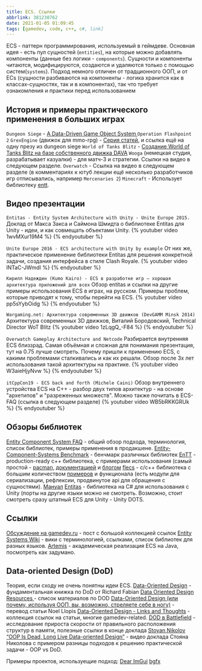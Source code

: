 ```yaml
---
title: ECS. Ссылки
abbrlink: 381238762
date: 2021-01-05 01:09:45
tags: [gamedev, code, c++, c#, link]
---
```


ECS - паттерн программирования, используемый в геймдеве. Основная идея - есть пул сущностей (`entities`), на которые можно добавлять компоненты (данные без логики - `components`). Сущности и компоненты читаются, модифицируются, создаются и удаляются только с помощью систем(`systems`). Подход немного отличен от традционного ООП, и от ECs (сущности разбиваются на  компоненты - логика хранится как в классах-сущностях, так и в компонентах), так что требует ознакомления и практики перед использованием
<!-- more -->

## История и примеры практического применения в больших играх

`Dungeon Siege` - [A Data-Driven Game Object System
](https://www.gamedevs.org/uploads/data-driven-game-object-system.pdf)
`Operation Flashpoint 2`
`GrexEngine` (движок для mmo-rpg) - [Cерия статей](http://t-machine.org/index.php/2007/09/03/entity-systems-are-the-future-of-mmog-development-part-1/), и ссылка ещё на одну презу из dungeon siege
`World of Tanks Blitz` - [Создание World of Tanks Blitz на базе собственного движка DAVA](https://habr.com/ru/company/wargaming/blog/245321/)
`Wooga` (немецкая студия, разрабатывает казуалки) - для матч-3 и стратегии. Ссылки на видео в следующем разделе.
`Overwatch` - Ссылка на видео в следующем разделе (в комментариях к ютуб лекции ещё несколько разработчиков игр отписывались, например `Mercenaries 2`)
`Minecraft` - Использует библиотеку [entt](https://minecraft.net/en-us/attribution/).

## Видео презентации
`Entitas - Entity System Architecture with Unity - Unite Europe 2015.`
Доклад от Макса Закса и Саймона Шмидта о библиотеке Entitas для Unity - идеи, и как совмещать объектами Unity.
{% youtuber video 1wvMXur19M4 %}
{% endyoutuber %}

`Unite Europe 2016 - ECS architecture with Unity by example`
От них же, практическое применение библиотеки Entitas для решения конкретной задачи, создания интерфейса в стиле Clash Royale.
{% youtuber video lNTaC-JWmdI %}
{% endyoutuber %}

`Кирилл Надеждин (Kumo Kairo) - ECS в разработке игр — хорошая архитектура приложений для всех`
Обзор entitas и ссылки на другие примеры использования ECS в играх, на русском. Примеры проблем, которые приводят к тому, чтобы перейти на ECS.
{% youtuber video pp5sYybOidg %}
{% endyoutuber %}

`Wargaming.net: Архитектура современных 3D движков (DevGAMM Minsk 2014)`
Архитектура современных 3D движков, Виталий Бородовский, Technical Director WoT Blitz
{% youtuber video 1zLqgQ_-F84 %}
{% endyoutuber %}

`Overwatch Gameplay Architecture and Netcode`
Разбирается внутренняя ECS близзрад. Cамая объёмная и сложная для понимания презентация, тут на 0.75 лучше смотреть. Почему пришли к применению ECS, с какими проблемами сталкивались и как их решали. Обзор после 3х лет использования такой архитектуры на практике.
{% youtuber video W3aieHjyNvw %}
{% endyoutuber %}

`itCppCon19 - ECS back and forth (Michele Caini)`
Обзор внутреннего устройства ECS на C++ - разбор двух типов архитектур - на основе "архетипов" и "разреженных множеств". Можно также почитать в ECS-FAQ (ссылка в следующем разделе)
{% youtuber video WB5bRKKGRUk %}
{% endyoutuber %}

## Обзоры библиотек
[Entity Component System FAQ](https://github.com/SanderMertens/ecs-faq ) - общий обзор подхода, терминология, список библиотек, примеры применения в продакшене.
[Entity-Component-Systems Benchmark](https://github.com/abeimler/ecs_benchmark) - бенчмарк различных библиотек
[EnTT](https://github.com/skypjack/entt) - production-ready c++ библиотека, с примерами использования (самый простой - [pacman](https://github.com/Kerndog73/EnTT-Pacman), [документацией](https://github.com/skypjack/entt/wiki/EnTT-in-Action) и [блогом](https://skypjack.github.io/tags/#entt)
[flecs](https://github.com/SanderMertens/flecs) - c/c++ библиотека с большим количеством [примеров](https://github.com/SanderMertens/flecs/tree/master/examples) и функционала (есть модули для сериализации, рефлексии, продвинутое api для обращения с сущностями). [Мануал](https://github.com/SanderMertens/flecs/blob/master/docs/Manual.md)
[Entitas](https://github.com/sschmid/Entitas-CSharp) - библиотека на C# для использования с Unity (порты на другие языки можно не смотреть. Возможно, стоит смотреть сразу штатный ECS для Unity - Unity DOTS.

## Ссылки

[Обсуждение на gamedev.ru](https://gamedev.ru/code/forum/?id=198194&m=3785006#m8) - пост с большой коллекцией ссылок
[Entity Systems Wiki](http://entity-systems.wikidot.com/) - вики с терминологией, ссылками, список библиотек для разных языков.
[Artemis](http://gamadu.com/artemis/) - академическая реализация ECS на Java, посмотреть как задумано.

## Data-oriented Design (DoD)
Теория, если сходу не очень понятны идеи ECS.
[Data-Oriented Design](https://www.dataorienteddesign.com/dodbook/) - фундаментальная книжка по DoD от Richard Fabian
[Data Oriented Design Resources
](https://github.com/dbartolini/data-oriented-design) - список материалов по DOD
[Data-Oriented Design (или почему, используя ООП, вы, возможно, стреляете себе в ногу)](https://habr.com/ru/post/472052/) - перевод статьи Noel Llopis
[Data-Oriented Design - Links and Thoughts](https://asawicki.info/news_1422_data-oriented_design_-_links_and_thoughts.html) - коллекция ссылок на статьи, многие gamedev-related.
[DOD в Battlefield](https://media.contentapi.ea.com/content/dam/eacom/frostbite/files/introduction-to-data-oriented-design.pdf) - исследование прироста скорости от правильного расположения структур в памяти, полезные ссылки в конце доклада
[Stoyan Nikolov “OOP Is Dead, Long Live Data-oriented Design”](https://www.youtube.com/watch?v=yy8jQgmhbAU) - видео доклада Стояна Николова с примером разницы подходов к решению практической задачи - OOP vs DoD.

Примеры проектов, используещие подход:
[Dear ImGui](https://github.com/ocornut/imgui)
[bgfx](https://github.com/bkaradzic/bgfx)